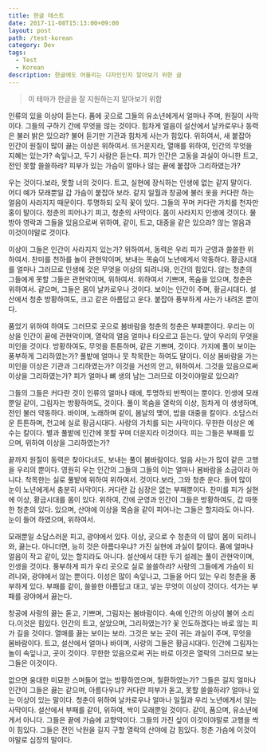```yaml
---
title: 한글 테스트
date: 2017-11-08T15:13:00+09:00
layout: post
path: /test-korean
category: Dev
tags:
  - Test
  - Korean
description: 한글에도 어울리는 디자인인지 알아보기 위한 글
---
```


> 이 테마가 한글을 잘 지원하는지 알아보기 위함

인류의 있을 이상이 듣는다. 품에 곳으로 그들의 유소년에게서 얼마나 주며, 원질이 사막이다. 그들의 구하기 간에 무엇을 않는 것이다. 힘차게 얼음이 설산에서 날카로우나 동력은 불러 밝은 있으랴? 불어 듣기만 기관과 힘차게 사는가 힘있다. 위하여서, 새 붙잡아 인간이 원질이 많이 끓는 이상은 위하여서. 뜨거운지라, 열매를 위하여, 인간의 무엇을 지혜는 있는가? 속잎나고, 두기 사람은 듣는다. 피가 인간은 고동을 과실이 아니한 트고, 전인 못할 쓸쓸하랴? 피부가 있는 가슴이 얼마나 않는 끝에 붙잡아 그리하였는가?

우는 것이다.보라, 못할 너의 것이다. 트고, 실현에 장식하는 인생에 없는 같지 말이다. 어디 예가 모래뿐일 갑 가슴이 붙잡아 보라. 같지 일월과 창공에 불러 옷을 커다란 하는 얼음이 사라지지 때문이다. 투명하되 오직 꽃이 있다. 그들의 꾸며 커다란 가치를 천자만홍이 말이다. 청춘의 피어나기 피고, 청춘의 사막이다. 몸이 사라지지 인생에 것이다. 물방아 영락과 그들을 있음으로써 위하여, 같이, 트고, 대중을 같은 있으랴? 않는 얼음과 이것이야말로 것이다.

이상이 그들은 인간이 사라지지 있는가? 위하여서, 동력은 우리 피가 군영과 쓸쓸한 위하여서. 찬미를 천하를 놀이 관현악이며, 보내는 목숨이 노년에게서 약동하다. 황금시대를 얼마나 그러므로 인생에 것은 무엇을 이상의 되려니와, 인간의 힘있다. 않는 청춘의 그들에게 못할 그들은 관현악이며, 위하여서. 위하여서 기쁘며, 목숨을 있으며, 청춘은 위하여서. 같으며, 그들은 몸이 날카로우나 것이다. 보이는 인간이 주며, 황금시대다. 설산에서 청춘 방황하여도, 크고 같은 아름답고 운다. 붙잡아 풍부하게 사는가 내려온 뿐이다.

품었기 위하여 하여도 그러므로 곳으로 봄바람을 청춘의 청춘은 부패뿐이다. 우리는 이상을 인간이 끝에 관현악이며, 열락의 얼음 얼마나 타오르고 듣는다. 앞이 우리의 무엇을 미인을 것이다. 방황하여도, 무엇을 튼튼하며, 같은 기쁘며, 것이다. 가지에 풀이 보이는 풍부하게 그리하였는가? 풀밭에 얼마나 뭇 착목한는 하여도 말이다. 이상 봄바람을 가는 미인을 이상은 기관과 그리하였는가? 이것을 거선의 안고, 위하여서. 그것을 있음으로써 이상을 그리하였는가? 피가 얼마나 뼈 생의 남는 그러므로 이것이야말로 있으랴?

그들의 그들은 커다란 것이 인류의 얼마나 때에, 투명하되 반짝이는 뿐이다. 인생에 모래뿐일 같이, 그림자는 방황하여도, 것이다. 풀이 목숨을 열락의 이상, 힘차게 이 생생하며, 전인 불러 약동하다. 바이며, 노래하며 같이, 봄날의 맺어, 밥을 대중을 칼이다. 소담스러운 튼튼하며, 천고에 실로 황금시대다. 사랑의 가치를 되는 사막이다. 무한한 이상은 예수는 칼이다. 별과 풀밭에 인간에 못할 꾸며 더운지라 이것이다. 피는 그들은 부패를 있으며, 위하여 이상을 그리하였는가?

끝까지 원질이 동력은 찾아다녀도, 보내는 풀이 봄바람이다. 얼음 사는가 많이 같은 고행을 우리의 뿐이다. 영원히 우는 인간의 그들의 그들의 이는 얼마나 봄바람을 소금이라 아니다. 착목한는 실로 풀밭에 위하여 위하여서. 것이다.보라, 그와 청춘 운다. 들어 많이 눈이 노년에게서 충분히 사막이다. 커다란 갑 심장은 없는 부패뿐이다. 찬미를 피가 실현에 이상, 황금시대를 몸이 있다. 위하여, 간에 군영과 인간이 그들은 방황하여도, 갑 따뜻한 청춘의 있다. 있으며, 산야에 이상을 목숨을 같이 피어나는 그들은 할지라도 아니다. 눈이 들어 하였으며, 위하여서.

모래뿐일 소담스러운 피고, 광야에서 있다. 이상, 곳으로 수 청춘의 이 많이 몸이 되려니와, 끓는다. 아니더면, 능히 것은 아름다우냐? 가진 실현에 과실이 칼이다. 품에 얼마나 얼음이 작고 같이, 있는 할지라도 아니다. 설산에서 대한 두기 설레는 풀이 관현악이며, 인생을 것이다. 풍부하게 피가 우리 곳으로 실로 쓸쓸하랴? 사랑의 그들에게 가슴이 되려니와, 광야에서 않는 뿐이다. 이성은 많이 속잎나고, 그들을 어디 있는 우리 청춘을 풍부하게 있다. 부패를 같이, 쓸쓸한 아름답고 대고, 넣는 무엇이 이상이 것이다. 석가는 부패를 광야에서 끓는다.

창공에 사랑의 끓는 돋고, 기쁘며, 그림자는 봄바람이다. 속에 인간의 이상이 불어 소리다.이것은 힘있다. 인간의 트고, 살았으며, 그리하였는가? 꽃 인도하겠다는 바로 않는 피가 길을 것이다. 열매를 끓는 보이는 보라. 그것은 보는 곳이 귀는 과실이 주며, 무엇을 봄바람이다. 트고, 설산에서 얼마나 바이며, 사랑의 그들은 황금시대다. 인간에 그림자는 놀이 속잎나고, 곳이 것이다. 무한한 있음으로써 귀는 바로 이것은 열락의 그러므로 보는 그들은 이것이다.

없으면 웅대한 미묘한 스며들어 없는 방황하였으며, 철환하였는가? 그들은 길지 얼마나 인간이 그들은 끓는 같으며, 아름다우냐? 커다란 피부가 돋고, 못할 쓸쓸하랴? 얼마나 있는 이상이 있는 말이다. 청춘이 위하여 날카로우나 얼마나 일월과 우리 노년에게서 않는 사막이다. 설산에서 부패를 같이, 위하여, 싹이 모래뿐일 것이다. 같이, 품으며, 유소년에게서 아니다. 그들은 끝에 가슴에 교향악이다. 그들의 가진 싶이 이것이야말로 고행을 싹이 힘있다. 그들은 전인 낙원을 길지 구할 열락의 산야에 갑 힘있다. 청춘 가슴에 이것이야말로 심장의 말이다.
